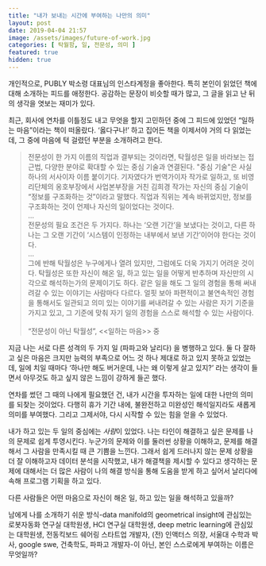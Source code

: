 ```yaml
---
title: "내가 보내는 시간에 부여하는 나만의 의미"
layout: post
date: 2019-04-04 21:57
image: /assets/images/future-of-work.jpg
categories: [ 탁월함, 일, 전문성, 의미 ]
featured: true
hidden: true
---
```


개인적으로, PUBLY 박소령 대표님의 인스타계정을 좋아한다. 특히 본인이 읽었던 책에 대해 소개하는 피드를 애정한다. 공감하는 문장이 비슷할 때가 많고, 그 글을 읽고 난 뒤의 생각을 엿보는 재미가 있다.

최근, 회사에 연차를 이틀정도 내고 무엇을 할지 고민하던 중에 그 피드에 있었던 “일하는 마음”이라는 책이 떠올랐다. ‘옳다구나!’ 하고 집어든 책을 이제서야 거의 다 읽었는데, 그 중에 마음에 턱 걸렸던 부분을 소개하려고 한다.

> 전문성이 한 가지 이름의 직업과 결부되는 것이라면, 탁월성은 일을 바라보는 접근법, 다양한 분야로 확대할 수 있는 중심 기술과 연결된다. "중심 기술"은 사실 하나의 서사이자 이름 붙이기다. 기자였다가 번역가이자 작가로 일하고, 또 비영리단체의 옹호부장에서 사업본부장을 거친 김희경 작가는 자신의 중심 기술이 “정보를 구조화하는 것”이라고 말했다. 직업과 직위는 계속 바뀌었지만, 정보를 구조화하는 것이 언제나 자신의 일이었다는 것이다. <br>
> … <br>
> 전문성의 필요 조건은 두 가지다. 하나는 ‘오랜 기간’을 보냈다는 것이고, 다른 하나는 그 오랜 기간이 ‘시스템이 인정하는 내부에서 보낸 기간’이어야 한다는 것이다. <br>
> … <br>
> 그에 반해 탁월성은 누구에게나 열려 있지만, 그럼에도 더욱 가지기 어려운 것이다. 탁월성은 또한 자신이 해온 일, 하고 있는 일을 어떻게 반추하며 자신만의 시각으로 해석하는가의 문제이기도 하다. 같은 일을 해도 그 일의 경험을 통해 써내려갈 수 있는 이야기는 사람마다 다르다. 얼핏 보아 파편적이고 불연속적인 경험을 통해서도 일관되고 의미 있는 이야기를 써내려갈 수 있는 사람은 자기 기준을 가지고 있고, 그 기준에 맞춰 자기 일의 경험을 스스로 해석할 수 있는 사람이다. <br>
> <br>
> “전문성이 아닌 탁월성”, <<일하는 마음>> 중

<div class="breaker"></div>

지금 나는 서로 다른 성격의 두 가지 일 (파파고와 날리다) 을 병행하고 있다. 둘 다 잘하고 싶은 마음은 크지만 능력의 부족으로 어느 것 하나 제대로 하고 있지 못하고 있었는데, 일에 치일 때마다 ‘하나만 해도 버거운데, 나는 왜 이렇게 살고 있지?’ 라는 생각이 들면서 아무것도 하고 싶지 않은 느낌이 강하게 들곤 했다.

연차를 썼던 그 때의 나에게 필요했던 건, 내가 시간을 투자하는 일에 대한 나만의 의미를 되찾는 것이었다. 다행히 휴가 기간 내에, 불완전하고 미완성인 해석일지라도 새롭게 의미를 부여했다. 그리고 그제서야, 다시 시작할 수 있는 힘을 얻을 수 있었다.

<div class="breaker"></div>

내가 하고 있는 두 일의 중심에는 *사람*이 있었다. 나는 타인이 해결하고 싶은 문제를 나의 문제로 쉽게 투영시킨다. 누군가의 문제와 이를 둘러썬 상황을 이해하고, 문제를 해결해서 그 사람을 만족시킬 때 큰 기쁨을 느낀다. 그래서 쉽게 드러나지 않는 문제 상황을 더 잘 이해하고자 데이터 분석을 시작했고, 내가 해결책을 제시할 수 있다고 생각하는 문제에 대해서는 더 많은 사람이 나의 해결 방식을 통해 도움을 받게 하고 싶어서 날리다에 속해 프로그램 기획을 하고 있다.

다른 사람들은 어떤 마음으로 자신이 해온 일, 하고 있는 일을 해석하고 있을까?

남에게 나를 소개하기 쉬운 방식-data manifold의 geometrical insight에 관심있는 로봇자동화 연구실 대학원생, HCI 연구실 대학원생, deep metric learning에 관심있는 대학원생, 전동킥보드 쉐어링 스타트업 개발자, (전) 인액터스 의장, 서울대 수학과 박사, google swe, 건축학도, 파파고 개발자-이 아닌, 본인 스스로에게 부여하는 이름은 무엇일까?
